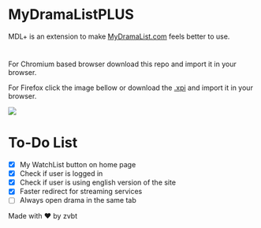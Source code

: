 # MyDramaListPLUS

MDL+ is an extension to make [MyDramaList.com](https://mydramalist.com/) feels better to use.

#

For Chromium based browser download this repo and import it in your browser.

For Firefox click the image bellow or download the [.xpi](https://github.com/zvbt/MyDramalistPLUS/releases/latest) and import it in your browser.

<a href="https://addons.mozilla.org/en-US/firefox/addon/mydramalistplus/"><img src="https://i.imgur.com/R2RYyLb.png"></a>

# To-Do List

- [x] My WatchList button on home page
- [x] Check if user is logged in
- [x] Check if user is using english version of the site
- [x] Faster redirect for streaming services
- [ ] Always open drama in the same tab

Made with ❤ by zvbt
